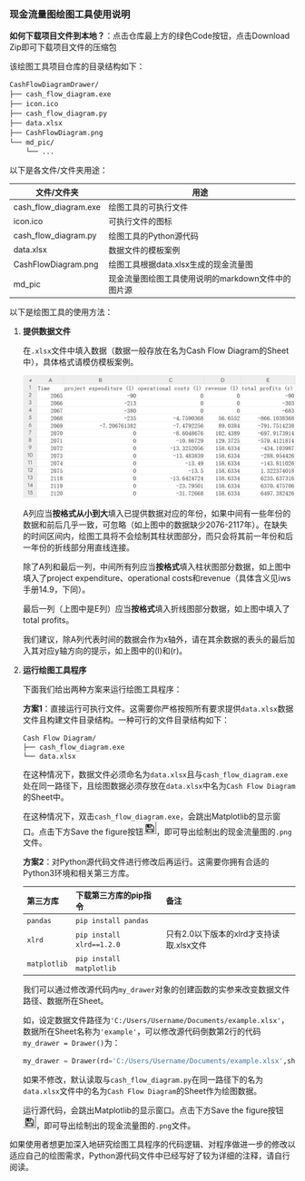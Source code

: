 ### 现金流量图绘图工具使用说明

**如何下载项目文件到本地？**：点击仓库最上方的绿色Code按钮，点击Download Zip即可下载项目文件的压缩包

该绘图工具项目仓库的目录结构如下：

```bash
CashFlowDiagramDrawer/
├── cash_flow_diagram.exe
├── icon.ico
├── cash_flow_diagram.py
├── data.xlsx
├── CashFlowDiagram.png
└── md_pic/
    └── ...
```

以下是各文件/文件夹用途：

| 文件/文件夹                    | 用途                                                   |
| ------------------------------ | ------------------------------------------------------ |
| cash_flow_diagram.exe          | 绘图工具的可执行文件                                   |
| icon.ico                       | 可执行文件的图标                                       |
| cash_flow_diagram.py           | 绘图工具的Python源代码                                 |
| data.xlsx                      | 数据文件的模板案例                                     |
| CashFlowDiagram.png            | 绘图工具根据data.xlsx生成的现金流量图                  |
| md_pic                         | 现金流量图绘图工具使用说明的markdown文件中的图片源     |

以下是绘图工具的使用方法：

1. **提供数据文件**

   在`.xlsx`文件中填入数据（数据一般存放在名为Cash Flow Diagram的Sheet中），具体格式请模仿模板案例。

   <img src="md_pic/data.png" alt="img" style="zoom:50%;" />

   A列应当**按格式从小到大**填入已提供数据对应的年份，如果中间有一些年份的数据和前后几乎一致，可忽略（如上图中的数据缺少2076-2117年）。在缺失的时间区间内，绘图工具将不会绘制其柱状图部分，而只会将其前一年份和后一年份的折线部分用直线连接。

   除了A列和最后一列，中间所有列应当**按格式**填入柱状图部分数据，如上图中填入了project expenditure、operational costs和revenue（具体含义见iws手册14.9，下同）。

   最后一列（上图中是E列）应当**按格式**填入折线图部分数据，如上图中填入了total profits。

   我们建议，除A列代表时间的数据会作为x轴外，请在其余数据的表头的最后加入其对应y轴方向的提示，如上图中的(l)和(r)。

2. **运行绘图工具程序**

   下面我们给出两种方案来运行绘图工具程序：

   **方案1**：直接运行可执行文件。这需要你严格按照所有要求提供`data.xlsx`数据文件且构建文件目录结构。一种可行的文件目录结构如下：

   ```dash
   Cash Flow Diagram/
   ├── cash_flow_diagram.exe
   └── data.xlsx
   ```

   在这种情况下，数据文件必须命名为`data.xlsx`且与`cash_flow_diagram.exe`处在同一路径下，且绘图数据必须存放在`data.xlsx`中名为`Cash Flow Diagram`的Sheet中。

   在这种情况下，双击`cash_flow_diagram.exe`，会跳出Matplotlib的显示窗口。点击下方Save the figure按钮<img src="md_pic/Save the figure.png" alt="img" style="zoom:50%;" />，即可导出绘制出的现金流量图的`.png`文件。

   **方案2**：对Python源代码文件进行修改后再运行。这需要你拥有合适的Python3环境和相关第三方库。

   | 第三方库     | 下载第三方库的pip指令     | 备注                                     |
   | ------------ | ------------------------- | ---------------------------------------- |
   | `pandas`     | `pip install pandas`      |                                          |
   | `xlrd`       | `pip install xlrd==1.2.0` | 只有2.0以下版本的xlrd才支持读取.xlsx文件 |
   | `matplotlib` | `pip install matplotlib`  |                                          |

   我们可以通过修改源代码内`my_drawer`对象的创建函数的实参来改变数据文件路径、数据所在Sheet。

   如，设定数据文件路径为`'C:/Users/Username/Documents/example.xlsx'`，数据所在Sheet名称为`'example'`，可以修改源代码倒数第2行的代码`my_drawer = Drawer()`为：

   ```python
   my_drawer = Drawer(rd='C:/Users/Username/Documents/example.xlsx',sheet_name='example')
   ```

   如果不修改，默认读取与`cash_flow_diagram.py`在同一路径下的名为`data.xlsx`文件中的名为`Cash Flow Diagram`的Sheet作为绘图数据。

   运行源代码，会跳出Matplotlib的显示窗口。点击下方Save the figure按钮<img src="md_pic/Save the figure.png" alt="img" style="zoom:50%;" />，即可导出绘制出的现金流量图的`.png`文件。

如果使用者想更加深入地研究绘图工具程序的代码逻辑、对程序做进一步的修改以适应自己的绘图需求，Python源代码文件中已经写好了较为详细的注释，请自行阅读。

